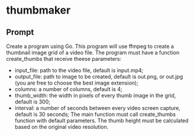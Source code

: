 # thumbmaker

## Prompt

Create a program using Go.
This program will use ffmpeg to create a thumbnail image grid of a video file.
The program must have a function create_thumbs that receive theese parameters:
- input_file: path to the video file, default is input.mp4;
- output_file: path to image to be created, default is out.png, or out.jpg (you are free to choose the best image extension);
- columns: a number of columns, default is 4;
- thumb_width: the width in pixels of every thumb image in the grid, default is 300; 
- interval: a number of seconds between every video screen capture, default is 30 seconds;
The main function must call create_thumbs function with default parameters.
The thumb height must be calculated based on the original video resolution.
 
